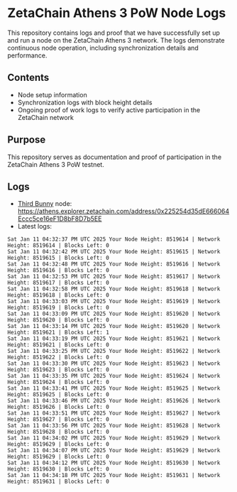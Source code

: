 # ZetaChain Athens 3 PoW Node Logs
This repository contains logs and proof that we have successfully set up and run a node on the ZetaChain Athens 3 network. The logs demonstrate continuous node operation, including synchronization details and performance.

## Contents
- Node setup information
- Synchronization logs with block height details
- Ongoing proof of work logs to verify active participation in the ZetaChain network

## Purpose
This repository serves as documentation and proof of participation in the ZetaChain Athens 3 PoW testnet.

## Logs

- [Third Bunny](https://thirdbunny.xyz/) node: https://athens.explorer.zetachain.com/address/0x225254d35dE666064Eccc5ce16eF1D8bF8D7b5EE
- Latest logs:
```
Sat Jan 11 04:32:37 PM UTC 2025 Your Node Height: 8519614 | Network Height: 8519614 | Blocks Left: 0
Sat Jan 11 04:32:42 PM UTC 2025 Your Node Height: 8519615 | Network Height: 8519615 | Blocks Left: 0
Sat Jan 11 04:32:48 PM UTC 2025 Your Node Height: 8519616 | Network Height: 8519616 | Blocks Left: 0
Sat Jan 11 04:32:53 PM UTC 2025 Your Node Height: 8519617 | Network Height: 8519617 | Blocks Left: 0
Sat Jan 11 04:32:58 PM UTC 2025 Your Node Height: 8519618 | Network Height: 8519618 | Blocks Left: 0
Sat Jan 11 04:33:03 PM UTC 2025 Your Node Height: 8519619 | Network Height: 8519619 | Blocks Left: 0
Sat Jan 11 04:33:09 PM UTC 2025 Your Node Height: 8519620 | Network Height: 8519620 | Blocks Left: 0
Sat Jan 11 04:33:14 PM UTC 2025 Your Node Height: 8519620 | Network Height: 8519621 | Blocks Left: 1
Sat Jan 11 04:33:19 PM UTC 2025 Your Node Height: 8519621 | Network Height: 8519621 | Blocks Left: 0
Sat Jan 11 04:33:25 PM UTC 2025 Your Node Height: 8519622 | Network Height: 8519622 | Blocks Left: 0
Sat Jan 11 04:33:30 PM UTC 2025 Your Node Height: 8519623 | Network Height: 8519623 | Blocks Left: 0
Sat Jan 11 04:33:35 PM UTC 2025 Your Node Height: 8519624 | Network Height: 8519624 | Blocks Left: 0
Sat Jan 11 04:33:41 PM UTC 2025 Your Node Height: 8519625 | Network Height: 8519625 | Blocks Left: 0
Sat Jan 11 04:33:46 PM UTC 2025 Your Node Height: 8519626 | Network Height: 8519626 | Blocks Left: 0
Sat Jan 11 04:33:51 PM UTC 2025 Your Node Height: 8519627 | Network Height: 8519627 | Blocks Left: 0
Sat Jan 11 04:33:56 PM UTC 2025 Your Node Height: 8519628 | Network Height: 8519628 | Blocks Left: 0
Sat Jan 11 04:34:02 PM UTC 2025 Your Node Height: 8519629 | Network Height: 8519629 | Blocks Left: 0
Sat Jan 11 04:34:07 PM UTC 2025 Your Node Height: 8519629 | Network Height: 8519629 | Blocks Left: 0
Sat Jan 11 04:34:12 PM UTC 2025 Your Node Height: 8519630 | Network Height: 8519630 | Blocks Left: 0
Sat Jan 11 04:34:18 PM UTC 2025 Your Node Height: 8519631 | Network Height: 8519631 | Blocks Left: 0
```

